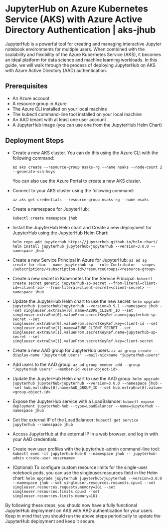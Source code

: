 # JupyterHub on Azure Kubernetes Service (AKS) with Azure Active Directory Authentication | aks-jhub

JupyterHub is a powerful tool for creating and managing interactive Jupyter notebook environments for multiple users. When combined with the scalability and flexibility of the Azure Kubernetes Service (AKS), it becomes an ideal platform for data science and machine learning workloads. In this guide, we will walk through the process of deploying JupyterHub on AKS with Azure Active Directory (AAD) authentication.

## Prerequisites
- An Azure account
- A resource group in Azure
- The Azure CLI installed on your local machine
- The kubectl command-line tool installed on your local machine
- An AAD tenant with at least one user account
- A JupyterHub image (you can use one from the JupyterHub Helm Chart)

## Deployment Steps
- Create a new AKS cluster. You can do this using the Azure CLI with the following command:

    ```az aks create --resource-group nsaks-rg --name nsaks --node-count 2 --generate-ssh-keys```

    You can also use the Azure Portal to create a new AKS cluster.

- Connect to your AKS cluster using the following command:

    ```az aks get-credentials --resource-group nsaks-rg --name nsaks```

- Create a namespace for JupyterHub:

    ```kubectl create namespace jhub```

- Install the JupyterHub Helm chart and Create a new deployment for JupyterHub using the JupyterHub Helm Chart:

    ```helm repo add jupyterhub https://jupyterhub.github.io/helm-chart/ helm install jupyterhub jupyterhub/jupyterhub --version=3.0.0 --namespace jhub```

- Create a new Service Principal in Azure for JupyterHub:
    ```az ad sp create-for-rbac --name jupyterhub-sp --role Contributor --scopes /subscriptions/<subscription-id>/resourceGroups/<resource-group> ```

- Create a new secret in Kubernetes for the Service Principal:
    ```kubectl create secret generic jupyterhub-sp-secret --from-literal=client-id=<client-id> --from-literal=client-secret=<client-secret> --namespace jhub```

- Update the JupyterHub Helm chart to use the new secret:
    ```helm upgrade jupyterhub jupyterhub/jupyterhub --version=0.9.1 --namespace jhub --set singleuser.extraEnv[0].name=AZURE_CLIENT_ID --set singleuser.extraEnv[0].valueFrom.secretKeyRef.name=jupyterhub-sp-secret --set singleuser.extraEnv[0].valueFrom.secretKeyRef.key=client-id --set singleuser.extraEnv[1].name=AZURE_CLIENT_SECRET --set singleuser.extraEnv[1].valueFrom.secretKeyRef.name=jupyterhub-sp-secret --set singleuser.extraEnv[1].valueFrom.secretKeyRef.key=client-secret```

- Create a new AAD group for JupyterHub users:
    ```az ad group create --display-name "JupyterHub Users" --mail-nickname "jupyterhub-users"```

- Add users to the AAD group:
    ```az ad group member add --group "JupyterHub Users" --member-id <user-object-id>```

- Update the JupyterHub Helm chart to use the AAD group:
    ```helm upgrade jupyterhub jupyterhub/jupyterhub --version=3.0.0 --namespace jhub --set hub.extraEnv[0].name=AAD_GROUP_ID --set hub.extraEnv[0].value=<group-object-id>```

- Expose the JupyterHub service with a LoadBalancer:
    ```kubectl expose deployment jupyterhub-hub --type=LoadBalancer --name=jupyterhub --namespace jhub```

- Get the external IP of the LoadBalancer:
    ```kubectl get service jupyterhub --namespace jhub```

- Access JupyterHub at the external IP in a web browser, and log in with your AAD credentials.

- Create new user profiles with the jupyterhub-admin command-line tool:
    ```kubectl exec -it jupyterhub-hub-0 --namespace jhub -- jupyterhub-admin create-user <username>```

- (Optional) To configure custom resource limits for the single-user notebook pods, you can use the singleuser.resources field in the Helm chart:
    ```helm upgrade jupyterhub jupyterhub/jupyterhub --version=3.0.0 --namespace jhub --set singleuser.resources.requests.cpu=1 --set singleuser.resources.requests.memory=2Gi --set singleuser.resources.limits.cpu=2 --set singleuser.resources.limits.memory=1Gi```

By following these steps, you should now have a fully functional JupyterHub deployment on AKS with AAD authentication for your users. Keep in mind that you should run the above steps periodically to update the JupyterHub deployment and keep it secure.


<!--


- Create a new service for JupyterHub using the following command:

    ```kubectl expose deployment jupyterhub --type LoadBalancer --name jupyterhub-lb --namespace jhub```

- Get the IP address of your JupyterHub service using the following command:

    ```kubectl get service jupyterhub-lb --namespace jhub```

- Use the IP address to access JupyterHub in your web browser.

## Conclusion
By following the steps above, you should now have JupyterHub running on AKS. You can use the service to create and manage notebooks, and invite other users to collaborate on your projects.

Be sure to clean up your resources when you are done to avoid unnecessary charges. You can delete the AKS cluster and the associated resources by running the following command:

```az group delete --name nsaks-rg```

### Note:

- For more customization options, you can refer to the JupyterHub Helm Chart documentation
- Make sure you have enough resources available in your subscription
- Also refer to Azure AKS documentation for more information on managing AKS clusters.


JupyterHub on Azure Kubernetes Service with Azure Active Directory Authentication
JupyterHub is a powerful tool for creating and managing interactive Jupyter notebook environments for multiple users. When combined with the scalability and flexibility of the Azure Kubernetes Service (AKS), it becomes an ideal platform for data science and machine learning workloads. In this guide, we will walk through the process of deploying JupyterHub on AKS with Azure Active Directory (AAD) authentication.

Prerequisites
Before beginning, you will need the following:

An Azure subscription
A resource group in Azure
An AKS cluster
An AAD tenant with at least one user account
The Azure CLI installed and configured on your local machine
Deploying JupyterHub
Create a new namespace in your AKS cluster for JupyterHub:
Copy code
kubectl create namespace jupyterhub
Install the JupyterHub Helm chart:
Copy code
helm repo add jupyterhub https://jupyterhub.github.io/helm-chart/
helm install jupyterhub jupyterhub/jupyterhub --version=0.9.1 --namespace jupyterhub
Create a new Service Principal in Azure for JupyterHub:
Copy code
az ad sp create-for-rbac --name jupyterhub-sp --role Contributor --scopes /subscriptions/<subscription-id>/resourceGroups/<resource-group>
Create a new secret in Kubernetes for the Service Principal:
Copy code
kubectl create secret generic jupyterhub-sp-secret --from-literal=client-id=<client-id> --from-literal=client-secret=<client-secret> --namespace jupyterhub
Update the JupyterHub Helm chart to use the new secret:
Copy code
helm upgrade jupyterhub jupyterhub/jupyterhub --version=0.9.1 --namespace jupyterhub --set singleuser.extraEnv[0].name=AZURE_CLIENT_ID --set singleuser.extraEnv[0].valueFrom.secretKeyRef.name=jupyterhub-sp-secret --set singleuser.extraEnv[0].valueFrom.secretKeyRef.key=client-id --set singleuser.extraEnv[1].name=AZURE_CLIENT_SECRET --set singleuser.extraEnv[1].valueFrom.secretKeyRef.name=jupyterhub-sp-secret --set singleuser.extraEnv[1].valueFrom.secretKeyRef.key=client-secret
Create a new AAD group for JupyterHub users:
Copy code
az ad group create --display-name "JupyterHub Users" --mail-nickname "jupyterhub-users"
Add users to the AAD group:
Copy code
az ad group member add --group "JupyterHub Users" --member-id <user-object-id>
Update the JupyterHub Helm chart to use the A


-->